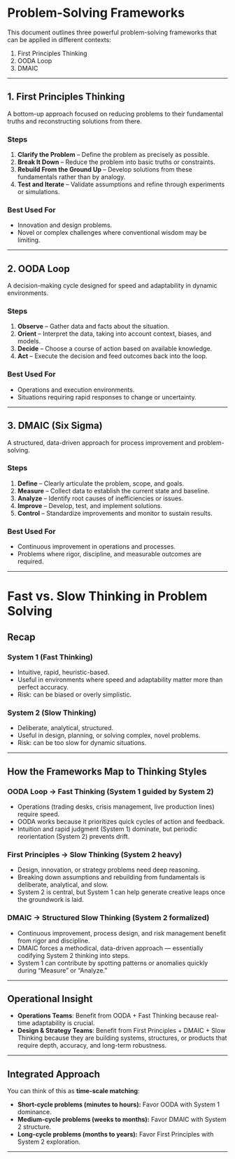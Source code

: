 # Problem-Solving Frameworks

This document outlines three powerful problem-solving frameworks that can be applied in different contexts:  
1. First Principles Thinking  
2. OODA Loop  
3. DMAIC  

---

## 1. First Principles Thinking  
A bottom-up approach focused on reducing problems to their fundamental truths and reconstructing solutions from there.  

### Steps  
1. **Clarify the Problem** – Define the problem as precisely as possible.  
2. **Break It Down** – Reduce the problem into basic truths or constraints.  
3. **Rebuild From the Ground Up** – Develop solutions from these fundamentals rather than by analogy.  
4. **Test and Iterate** – Validate assumptions and refine through experiments or simulations.  

### Best Used For  
- Innovation and design problems.  
- Novel or complex challenges where conventional wisdom may be limiting.  

---

## 2. OODA Loop  
A decision-making cycle designed for speed and adaptability in dynamic environments.  

### Steps  
1. **Observe** – Gather data and facts about the situation.  
2. **Orient** – Interpret the data, taking into account context, biases, and models.  
3. **Decide** – Choose a course of action based on available knowledge.  
4. **Act** – Execute the decision and feed outcomes back into the loop.  

### Best Used For  
- Operations and execution environments.  
- Situations requiring rapid responses to change or uncertainty.  

---

## 3. DMAIC (Six Sigma)  
A structured, data-driven approach for process improvement and problem-solving.  

### Steps  
1. **Define** – Clearly articulate the problem, scope, and goals.  
2. **Measure** – Collect data to establish the current state and baseline.  
3. **Analyze** – Identify root causes of inefficiencies or issues.  
4. **Improve** – Develop, test, and implement solutions.  
5. **Control** – Standardize improvements and monitor to sustain results.  

### Best Used For  
- Continuous improvement in operations and processes.  
- Problems where rigor, discipline, and measurable outcomes are required.  


---

# Fast vs. Slow Thinking in Problem Solving

## Recap  

### System 1 (Fast Thinking)  
- Intuitive, rapid, heuristic-based.  
- Useful in environments where speed and adaptability matter more than perfect accuracy.  
- Risk: can be biased or overly simplistic.  

### System 2 (Slow Thinking)  
- Deliberate, analytical, structured.  
- Useful in design, planning, or solving complex, novel problems.  
- Risk: can be too slow for dynamic situations.  

---

## How the Frameworks Map to Thinking Styles  

### OODA Loop → Fast Thinking (System 1 guided by System 2)  
- Operations (trading desks, crisis management, live production lines) require speed.  
- OODA works because it prioritizes quick cycles of action and feedback.  
- Intuition and rapid judgment (System 1) dominate, but periodic reorientation (System 2) prevents drift.  

### First Principles → Slow Thinking (System 2 heavy)  
- Design, innovation, or strategy problems need deep reasoning.  
- Breaking down assumptions and rebuilding from fundamentals is deliberate, analytical, and slow.  
- System 2 is central, but System 1 can help generate creative leaps once the groundwork is laid.  

### DMAIC → Structured Slow Thinking (System 2 formalized)  
- Continuous improvement, process design, and risk management benefit from rigor and discipline.  
- DMAIC forces a methodical, data-driven approach — essentially codifying System 2 thinking into steps.  
- System 1 can contribute by spotting patterns or anomalies quickly during “Measure” or “Analyze.”  

---

## Operational Insight  

- **Operations Teams**: Benefit from OODA + Fast Thinking because real-time adaptability is crucial.  
- **Design & Strategy Teams**: Benefit from First Principles + DMAIC + Slow Thinking because they are building systems, structures, or products that require depth, accuracy, and long-term robustness.  

---

## Integrated Approach  

You can think of this as **time-scale matching**:  

- **Short-cycle problems (minutes to hours):** Favor OODA with System 1 dominance.  
- **Medium-cycle problems (weeks to months):** Favor DMAIC with System 2 structure.  
- **Long-cycle problems (months to years):** Favor First Principles with System 2 exploration.  

---
